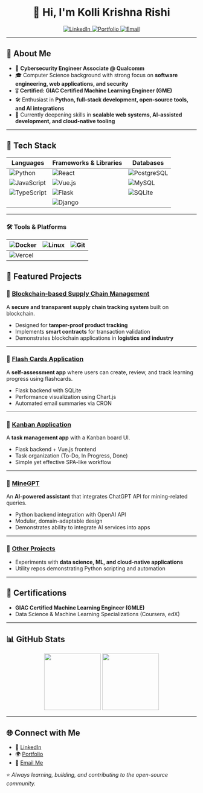 <h1 align="center">👋 Hi, I'm Kolli Krishna Rishi</h1>

<p align="center">
  <a href="https://www.linkedin.com/in/kkrishnarishi/">
    <img alt="LinkedIn" src="https://img.shields.io/badge/LinkedIn-Profile-blue?style=flat&logo=linkedin">
  </a>
  <a href="https://kolli-krishna-rishi.vercel.app/">
    <img alt="Portfolio" src="https://img.shields.io/badge/Portfolio-Website-orange?style=flat&logo=vercel">
  </a>
  <a href="mailto:k.krishnarishi@icloud.com">
    <img alt="Email" src="https://img.shields.io/badge/Email-Contact-red?style=flat&logo=gmail">
  </a>
</p>

---

## 🚀 About Me  

- 💼 **Cybersecurity Engineer Associate @ Qualcomm**  
- 🎓 Computer Science background with strong focus on **software engineering, web applications, and security**  
- 🎖️ **Certified: GIAC Certified Machine Learning Engineer (GME)**  
- 🛠️ Enthusiast in **Python, full-stack development, open-source tools, and AI integrations**  
- 🌱 Currently deepening skills in **scalable web systems, AI-assisted development, and cloud-native tooling**  

---

## 🧰 Tech Stack  

| **Languages** | **Frameworks & Libraries** | **Databases** |
|---------------|-----------------------------|---------------|
| ![Python](https://img.shields.io/badge/Python-3776AB?style=for-the-badge&logo=python&logoColor=white) | ![React](https://img.shields.io/badge/React-61DAFB?style=for-the-badge&logo=react&logoColor=black) | ![PostgreSQL](https://img.shields.io/badge/PostgreSQL-336791?style=for-the-badge&logo=postgresql&logoColor=white) |
| ![JavaScript](https://img.shields.io/badge/JavaScript-F7DF1E?style=for-the-badge&logo=javascript&logoColor=black) | ![Vue.js](https://img.shields.io/badge/Vue.js-4FC08D?style=for-the-badge&logo=vue.js&logoColor=white) | ![MySQL](https://img.shields.io/badge/MySQL-4479A1?style=for-the-badge&logo=mysql&logoColor=white) |
| ![TypeScript](https://img.shields.io/badge/TypeScript-3178C6?style=for-the-badge&logo=typescript&logoColor=white) | ![Flask](https://img.shields.io/badge/Flask-000000?style=for-the-badge&logo=flask&logoColor=white) | ![SQLite](https://img.shields.io/badge/SQLite-003B57?style=for-the-badge&logo=sqlite&logoColor=white) |
|               | ![Django](https://img.shields.io/badge/Django-092E20?style=for-the-badge&logo=django&logoColor=white) |               |

---

### 🛠️ Tools & Platforms  

| ![Docker](https://img.shields.io/badge/Docker-2496ED?style=for-the-badge&logo=docker&logoColor=white) | ![Linux](https://img.shields.io/badge/Linux-FCC624?style=for-the-badge&logo=linux&logoColor=black) | ![Git](https://img.shields.io/badge/Git-F05032?style=for-the-badge&logo=git&logoColor=white) |
|---|---|---|
| ![Vercel](https://img.shields.io/badge/Vercel-000000?style=for-the-badge&logo=vercel&logoColor=white) |   |   |

## 📂 Featured Projects  

### 🔹 [Blockchain-based Supply Chain Management](https://github.com/KrishnaRishi2208/Blockchain-based-Supply-Chain-Management)  
A **secure and transparent supply chain tracking system** built on blockchain.  
- Designed for **tamper-proof product tracking**  
- Implements **smart contracts** for transaction validation  
- Demonstrates blockchain applications in **logistics and industry**  

---

### 🔹 [Flash Cards Application](https://github.com/KrishnaRishi2208/flash-cards)  
A **self-assessment app** where users can create, review, and track learning progress using flashcards.  
- Flask backend with SQLite  
- Performance visualization using Chart.js  
- Automated email summaries via CRON  

---

### 🔹 [Kanban Application](https://github.com/KrishnaRishi2208/kanban-app)  
A **task management app** with a Kanban board UI.  
- Flask backend + Vue.js frontend  
- Task organization (To-Do, In Progress, Done)  
- Simple yet effective SPA-like workflow  

---

### 🔹 [MineGPT](https://github.com/KrishnaRishi2208/mine-gpt)  
An **AI-powered assistant** that integrates ChatGPT API for mining-related queries.  
- Python backend integration with OpenAI API  
- Modular, domain-adaptable design  
- Demonstrates ability to integrate AI services into apps  

---

### 🔹 [Other Projects](https://github.com/KrishnaRishi2208?tab=repositories)  
- Experiments with **data science, ML, and cloud-native applications**  
- Utility repos demonstrating Python scripting and automation  

---

## 🏅 Certifications  

- **GIAC Certified Machine Learning Engineer (GMLE)**   
- Data Science & Machine Learning Specializations (Coursera, edX)  

---

## 📊 GitHub Stats  

<p align="center">
  <img src="https://github-readme-stats.vercel.app/api?username=KrishnaRishi2208&show_icons=true&theme=radical" height="150" />
  <img src="https://github-readme-stats.vercel.app/api/top-langs/?username=KrishnaRishi2208&layout=compact&theme=radical" height="150" />
</p>

---

## 🌐 Connect with Me  

- 💼 [LinkedIn](https://www.linkedin.com/in/kkrishnarishi/)  
- 🌍 [Portfolio](https://kolli-krishna-rishi.vercel.app/)  
- 📧 [Email Me](mailto:k.krishnarishi@icloud.com)  

⭐ *Always learning, building, and contributing to the open-source community.*  
